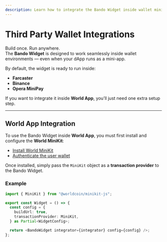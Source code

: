```yaml
---
description: Learn how to integrate the Bando Widget inside wallet mini-apps (Farcaster, Binance, MiniPay, World App, and more).
---
```


# Third Party Wallet Integrations

Build once. Run anywhere.  
The **Bando Widget** is designed to work seamlessly inside wallet environments — even when your dApp runs as a mini-app.

By default, the widget is ready to run inside:

- **Farcaster**
- **Binance**
- **Opera MiniPay**

If you want to integrate it inside **World App**, you’ll just need one extra setup step.

---

## World App Integration

To use the Bando Widget inside **World App**, you must first install and configure the **World MiniKit**:

- [Install World MiniKit](https://docs.world.org/mini-apps/quick-start/installing)
- [Authenticate the user wallet](https://docs.world.org/mini-apps/commands/wallet-auth#using-the-command)

Once installed, simply pass the `MiniKit` object as a **transaction provider** to the Bando Widget.

### Example

```typescript
import { MiniKit } from "@worldcoin/minikit-js";

export const Widget = () => {
  const config = {
    buildUrl: true,
    transactionProvider: MiniKit,
  } as Partial<WidgetConfig>;

  return <BandoWidget integrator={integrator} config={config} />;
};
```
